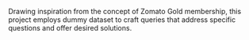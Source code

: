 Drawing inspiration from the concept of Zomato Gold membership, this project employs dummy dataset to craft queries that address specific questions and offer desired solutions.
